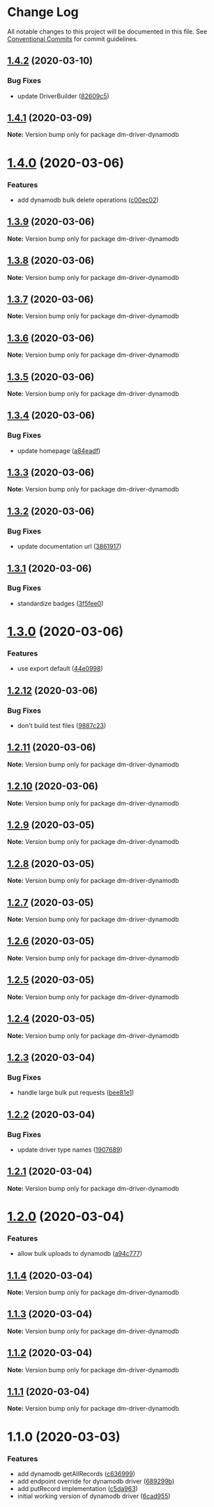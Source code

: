 # Change Log

All notable changes to this project will be documented in this file.
See [Conventional Commits](https://conventionalcommits.org) for commit guidelines.

## [1.4.2](https://github.com/theBenForce/data-migration/compare/dm-driver-dynamodb@1.4.1...dm-driver-dynamodb@1.4.2) (2020-03-10)


### Bug Fixes

* update DriverBuilder ([82609c5](https://github.com/theBenForce/data-migration/commit/82609c556a645bde0251f3de6fb4116810cf5c3a))





## [1.4.1](https://github.com/theBenForce/data-migration/compare/dm-driver-dynamodb@1.4.0...dm-driver-dynamodb@1.4.1) (2020-03-09)

**Note:** Version bump only for package dm-driver-dynamodb





# [1.4.0](https://github.com/theBenForce/data-migration/compare/dm-driver-dynamodb@1.3.9...dm-driver-dynamodb@1.4.0) (2020-03-06)


### Features

* add dynamodb bulk delete operations ([c00ec02](https://github.com/theBenForce/data-migration/commit/c00ec02c1913c0a68fe5ed262636d1bd680e96ae))





## [1.3.9](https://github.com/theBenForce/data-migration/compare/dm-driver-dynamodb@1.3.8...dm-driver-dynamodb@1.3.9) (2020-03-06)

**Note:** Version bump only for package dm-driver-dynamodb





## [1.3.8](https://github.com/theBenForce/data-migration/compare/dm-driver-dynamodb@1.3.7...dm-driver-dynamodb@1.3.8) (2020-03-06)

**Note:** Version bump only for package dm-driver-dynamodb





## [1.3.7](https://github.com/theBenForce/data-migration/compare/dm-driver-dynamodb@1.3.6...dm-driver-dynamodb@1.3.7) (2020-03-06)

**Note:** Version bump only for package dm-driver-dynamodb





## [1.3.6](https://github.com/theBenForce/data-migration/compare/dm-driver-dynamodb@1.3.5...dm-driver-dynamodb@1.3.6) (2020-03-06)

**Note:** Version bump only for package dm-driver-dynamodb





## [1.3.5](https://github.com/theBenForce/data-migration/compare/dm-driver-dynamodb@1.3.4...dm-driver-dynamodb@1.3.5) (2020-03-06)

**Note:** Version bump only for package dm-driver-dynamodb





## [1.3.4](https://github.com/theBenForce/data-migration/compare/dm-driver-dynamodb@1.3.3...dm-driver-dynamodb@1.3.4) (2020-03-06)


### Bug Fixes

* update homepage ([a84eadf](https://github.com/theBenForce/data-migration/commit/a84eadf4f6aedb777ca686a524b9ce1851bf4b15))





## [1.3.3](https://github.com/theBenForce/data-migration/compare/dm-driver-dynamodb@1.3.2...dm-driver-dynamodb@1.3.3) (2020-03-06)

**Note:** Version bump only for package dm-driver-dynamodb





## [1.3.2](https://github.com/theBenForce/data-migration/compare/dm-driver-dynamodb@1.3.1...dm-driver-dynamodb@1.3.2) (2020-03-06)


### Bug Fixes

* update documentation url ([3861917](https://github.com/theBenForce/data-migration/commit/386191733fed17e28e12bc2efb1ce180b9a84fe4))





## [1.3.1](https://github.com/theBenForce/data-migration/compare/dm-driver-dynamodb@1.3.0...dm-driver-dynamodb@1.3.1) (2020-03-06)


### Bug Fixes

* standardize badges ([3f5fee0](https://github.com/theBenForce/data-migration/commit/3f5fee0c5228d38b3ab456a19b12dbb7fe7bcc34))





# [1.3.0](https://github.com/theBenForce/data-migration/compare/dm-driver-dynamodb@1.2.12...dm-driver-dynamodb@1.3.0) (2020-03-06)


### Features

* use export default ([44e0998](https://github.com/theBenForce/data-migration/commit/44e0998215dad652a980ab14e4e82dff69c41740))





## [1.2.12](https://github.com/theBenForce/data-migration/compare/dm-driver-dynamodb@1.2.11...dm-driver-dynamodb@1.2.12) (2020-03-06)


### Bug Fixes

* don't build test files ([9887c23](https://github.com/theBenForce/data-migration/commit/9887c23cce413deb450e97aabf6aac6d19eeddd1))





## [1.2.11](https://github.com/theBenForce/data-migration/compare/dm-driver-dynamodb@1.2.10...dm-driver-dynamodb@1.2.11) (2020-03-06)

**Note:** Version bump only for package dm-driver-dynamodb





## [1.2.10](https://github.com/theBenForce/data-migration/compare/dm-driver-dynamodb@1.2.9...dm-driver-dynamodb@1.2.10) (2020-03-06)

**Note:** Version bump only for package dm-driver-dynamodb





## [1.2.9](https://github.com/theBenForce/data-migration/compare/dm-driver-dynamodb@1.2.8...dm-driver-dynamodb@1.2.9) (2020-03-05)

**Note:** Version bump only for package dm-driver-dynamodb





## [1.2.8](https://github.com/theBenForce/data-migration/compare/dm-driver-dynamodb@1.2.7...dm-driver-dynamodb@1.2.8) (2020-03-05)

**Note:** Version bump only for package dm-driver-dynamodb





## [1.2.7](https://github.com/theBenForce/data-migration/compare/dm-driver-dynamodb@1.2.6...dm-driver-dynamodb@1.2.7) (2020-03-05)

**Note:** Version bump only for package dm-driver-dynamodb





## [1.2.6](https://github.com/theBenForce/data-migration/compare/dm-driver-dynamodb@1.2.5...dm-driver-dynamodb@1.2.6) (2020-03-05)

**Note:** Version bump only for package dm-driver-dynamodb





## [1.2.5](https://github.com/theBenForce/data-migration/compare/dm-driver-dynamodb@1.2.4...dm-driver-dynamodb@1.2.5) (2020-03-05)

**Note:** Version bump only for package dm-driver-dynamodb





## [1.2.4](https://github.com/theBenForce/data-migration/compare/dm-driver-dynamodb@1.2.3...dm-driver-dynamodb@1.2.4) (2020-03-05)

**Note:** Version bump only for package dm-driver-dynamodb





## [1.2.3](https://github.com/theBenForce/data-migration/compare/dm-driver-dynamodb@1.2.2...dm-driver-dynamodb@1.2.3) (2020-03-04)


### Bug Fixes

* handle large bulk put requests ([bee81e1](https://github.com/theBenForce/data-migration/commit/bee81e155c625a8ba43c0952a831c9b8a97f1324))





## [1.2.2](https://github.com/theBenForce/data-migration/compare/dm-driver-dynamodb@1.2.1...dm-driver-dynamodb@1.2.2) (2020-03-04)


### Bug Fixes

* update driver type names ([1907689](https://github.com/theBenForce/data-migration/commit/19076899a0124527973006d53ea6d8ec677472c6))





## [1.2.1](https://github.com/theBenForce/data-migration/compare/dm-driver-dynamodb@1.2.0...dm-driver-dynamodb@1.2.1) (2020-03-04)

**Note:** Version bump only for package dm-driver-dynamodb





# [1.2.0](https://github.com/theBenForce/data-migration/compare/dm-driver-dynamodb@1.1.4...dm-driver-dynamodb@1.2.0) (2020-03-04)


### Features

* allow bulk uploads to dynamodb ([a94c777](https://github.com/theBenForce/data-migration/commit/a94c777fd9c1ab052a2d4abf048add124a4f94f4))





## [1.1.4](https://github.com/theBenForce/data-migration/compare/dm-driver-dynamodb@1.1.3...dm-driver-dynamodb@1.1.4) (2020-03-04)

**Note:** Version bump only for package dm-driver-dynamodb





## [1.1.3](https://github.com/theBenForce/data-migration/compare/dm-driver-dynamodb@1.1.2...dm-driver-dynamodb@1.1.3) (2020-03-04)

**Note:** Version bump only for package dm-driver-dynamodb





## [1.1.2](https://github.com/theBenForce/data-migration/compare/dm-driver-dynamodb@1.1.1...dm-driver-dynamodb@1.1.2) (2020-03-04)

**Note:** Version bump only for package dm-driver-dynamodb





## [1.1.1](https://github.com/theBenForce/data-migration/compare/dm-driver-dynamodb@1.1.0...dm-driver-dynamodb@1.1.1) (2020-03-04)

**Note:** Version bump only for package dm-driver-dynamodb





# 1.1.0 (2020-03-03)


### Features

* add dynamodb getAllRecords ([c636999](https://github.com/theBenForce/data-migration/commit/c63699987063f2c8dcd68e88231c76347715056a))
* add endpoint override for dynamodb driver ([689299b](https://github.com/theBenForce/data-migration/commit/689299bc52a1f31d93f09eb1e6636bb8a7aaf781))
* add putRecord implementation ([c5da963](https://github.com/theBenForce/data-migration/commit/c5da963ee8fda0959fe4a007339890afe021310c))
* initial working version of dynamodb driver ([6cad955](https://github.com/theBenForce/data-migration/commit/6cad955c73e9e100fff99e54110fd20b7d38c335))

